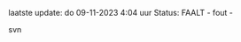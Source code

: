 laatste update: 
do 09-11-2023  4:04   uur 
Status: FAALT - fout - 
<div class="service R">svn</div>